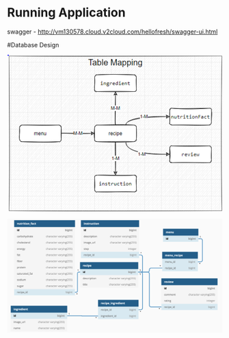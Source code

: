 # Running Application
swagger - http://vm130578.cloud.v2cloud.com/hellofresh/swagger-ui.html


#Database Design

![](data/db_1.png)

![](data/db_2.png)
